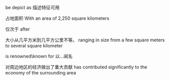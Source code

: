 be depict as 描述特征可用

占地面积 With an area of 2,250 square kilometers 

仅次于 after

大小从几平方米到几平方公里不等。 ranging in size from a few square meters to several square  kilometer

 is renowned\known for 以…闻名

对周边地区的经济做出了重大贡献 has contributed significantly to the economy of the surrounding area
